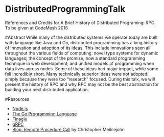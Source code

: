 # DistributedProgrammingTalk
References and Credits for A Brief History of Distributed Programing: RPC.  To be given at CodeMesh 2016

#Abstract
While many of the distributed systems we operate today are built with language like Java and Go, distributed programming has a long history of innovation and adoption of its ideas. This include innovations seen all throughout the various fields of computing: novel type systems for dynamic languages; the concept of the promise, now a standard programming technique in web development;  and unified models of programming when data lives across nodes. Some of these ideas had major impact, while some fell incredibly short. Many technically superior ideas were not adopted simply because they were too “research” focused.
During this talk, we will present the history of RPC and why RPC may not be the best abstraction for building your next distributed application.

#Resources
* [Node.js](https://nodejs.org/en/about/)
* [The Go Programming Language](https://golang.org/)
* [Finagle](https://twitter.github.io/finagle/)
* [gRPC](http://www.grpc.io/)
* [Blog: Remote Procedure Call](https://christophermeiklejohn.com/pl/2016/04/12/rpc.html) by Christopher Meiklejohn

